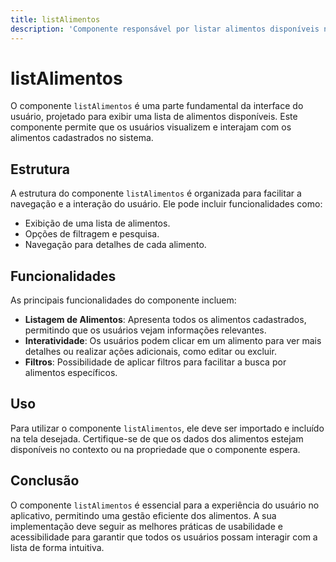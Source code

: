 ```yaml
---
title: listAlimentos
description: 'Componente responsável por listar alimentos disponíveis no aplicativo.'
---
```


# listAlimentos

O componente `listAlimentos` é uma parte fundamental da interface do usuário, projetado para exibir uma lista de alimentos disponíveis. Este componente permite que os usuários visualizem e interajam com os alimentos cadastrados no sistema.

## Estrutura

A estrutura do componente `listAlimentos` é organizada para facilitar a navegação e a interação do usuário. Ele pode incluir funcionalidades como:

- Exibição de uma lista de alimentos.
- Opções de filtragem e pesquisa.
- Navegação para detalhes de cada alimento.

## Funcionalidades

As principais funcionalidades do componente incluem:

- **Listagem de Alimentos**: Apresenta todos os alimentos cadastrados, permitindo que os usuários vejam informações relevantes.
- **Interatividade**: Os usuários podem clicar em um alimento para ver mais detalhes ou realizar ações adicionais, como editar ou excluir.
- **Filtros**: Possibilidade de aplicar filtros para facilitar a busca por alimentos específicos.

## Uso

Para utilizar o componente `listAlimentos`, ele deve ser importado e incluído na tela desejada. Certifique-se de que os dados dos alimentos estejam disponíveis no contexto ou na propriedade que o componente espera.

## Conclusão

O componente `listAlimentos` é essencial para a experiência do usuário no aplicativo, permitindo uma gestão eficiente dos alimentos. A sua implementação deve seguir as melhores práticas de usabilidade e acessibilidade para garantir que todos os usuários possam interagir com a lista de forma intuitiva.